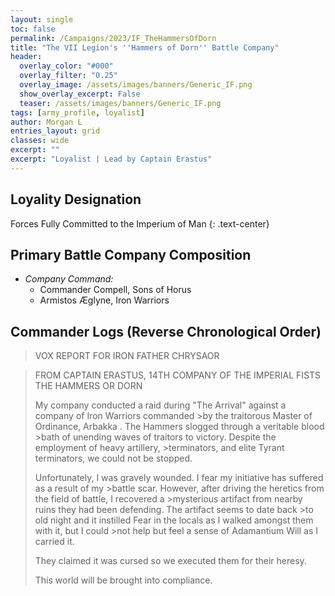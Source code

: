 ```yaml
---
layout: single
toc: false
permalink: /Campaigns/2023/IF_TheHammersOfDorn
title: "The VII Legion's ''Hammers of Dorn'' Battle Company"
header:
  overlay_color: "#000"
  overlay_filter: "0.25"
  overlay_image: /assets/images/banners/Generic_IF.png
  show_overlay_excerpt: False
  teaser: /assets/images/banners/Generic_IF.png
tags: [army_profile, loyalist]
author: Morgan L
entries_layout: grid
classes: wide
excerpt: ""
excerpt: "Loyalist | Lead by Captain Erastus"
---
```


## Loyality Designation
Forces Fully Committed to the Imperium of Man
{: .text-center}

## Primary Battle Company Composition
- *Company Command:* 
  - Commander Compell, Sons of Horus
  - Armistos Æglyne, Iron Warriors

## Commander Logs (Reverse Chronological Order)

>VOX REPORT FOR IRON FATHER CHRYSAOR

>FROM CAPTAIN ERASTUS,
>14TH COMPANY OF THE IMPERIAL FISTS
>THE HAMMERS OR DORN
>
>My company conducted a raid during "The Arrival" against a company of Iron Warriors commanded >by the traitorous Master of Ordinance, Arbakka . The Hammers slogged through a veritable blood >bath of unending waves of traitors to victory. Despite the employment of heavy artillery, >terminators, and elite Tyrant terminators,  we could not be stopped. 
>
>Unfortunately, I was gravely wounded. I fear my initiative has suffered as a result of my >battle scar. However, after driving the heretics from the field of battle, I recovered a >mysterious artifact from nearby ruins they had been defending. The artifact seems to date back >to old night and it instilled Fear in the locals as I walked amongst them with it, but I could >not help but feel a sense of Adamantium Will as I carried it. 
>
>They claimed it was cursed so we executed them for their heresy. 
>
>This world will be brought into compliance. 